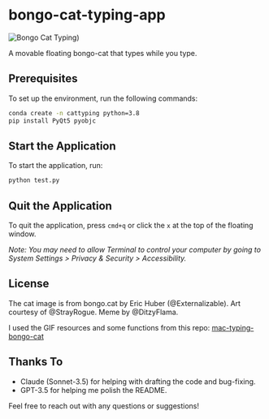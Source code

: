 
# bongo-cat-typing-app

![Bongo Cat Typing](bongo-cat-example.jpg))

A movable floating bongo-cat that types while you type.

## Prerequisites
To set up the environment, run the following commands:
```bash
conda create -n cattyping python=3.8
pip install PyQt5 pyobjc
```

## Start the Application
To start the application, run:
```bash
python test.py
```

## Quit the Application
To quit the application, press `cmd+q` or click the `x` at the top of the floating window.

*Note: You may need to allow Terminal to control your computer by going to System Settings > Privacy & Security > Accessibility.*

## License
The cat image is from bongo.cat by Eric Huber (@Externalizable). Art courtesy of @StrayRogue. Meme by @DitzyFlama.

I used the GIF resources and some functions from this repo: [mac-typing-bongo-cat](https://github.com/111116/mac-typing-bongo-cat)

## Thanks To
- Claude (Sonnet-3.5) for helping with drafting the code and bug-fixing.
- GPT-3.5 for helping me polish the README.

Feel free to reach out with any questions or suggestions!

